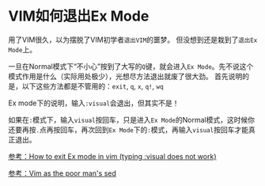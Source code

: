 # VIM如何退出Ex Mode

用了VIM很久，以为摆脱了VIM初学者`退出VIM`的噩梦。
但没想到还是栽到了`退出Ex Mode`上。

一旦在Normal模式下“不小心”按到了大写的`Q`键，就会进入`Ex Mode`。先不说这个模式作用是什么（实际用处极少），光想尽方法退出就废了很大劲。
首先说明的是，以下这些方法都是不管用的：`exit`, `q`, `x`, `q!`, `wq`

Ex mode下的说明，输入`:visual`会退出，但其实不是！

如果在`:`模式下，输入`visual`按回车，只是进入`Ex Mode`的Normal模式，这时候你还要再按`.`点再按回车，再次回到`Ex Mode`下的`:`模式，再输入`visual`按回车才能真正退出。

[参考：How to exit Ex mode in vim (typing :visual does not work)](https://stackoverflow.com/questions/52656164/how-to-exit-ex-mode-in-vim-typing-visual-does-not-work)

[参考：Vim as the poor man's sed](https://www.brianstorti.com/vim-as-the-poor-mans-sed/)